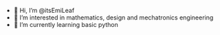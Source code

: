- 👋 Hi, I’m @itsEmiLeaf
- 👀 I’m interested in mathematics, design and mechatronics engineering
- 🌱 I’m currently learning basic python

<!---
itsEmiLeaf/itsEmiLeaf is a ✨ special ✨ repository because its `README.md` (this file) appears on your GitHub profile.
You can click the Preview link to take a look at your changes.
--->
